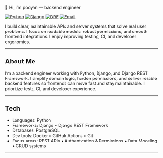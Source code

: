 👋 Hi, I’m pooyan — backend engineer

[![Python](https://img.shields.io/badge/Python-3.11-blue?logo=python&logoColor=white)](https://www.python.org) 
[![Django](https://img.shields.io/badge/Django-4.x-0C4B33?logo=django&logoColor=white)](https://www.djangoproject.com) 
[![DRF](https://img.shields.io/badge/DRF-3.x-002E5D?logo=django&logoColor=white)](https://www.django-rest-framework.org)
[![Email](https://img.shields.io/badge/Email-pooyansaeedinia%40gmail.com-c14438?logo=gmail&logoColor=white)](mailto:pooyansaeedinia@gmail.com)

I build clear, maintainable APIs and server systems that solve real user problems. I focus on readable models, robust permissions, and smooth frontend integrations. I enjoy improving testing, CI, and developer ergonomics.

---

## About Me
I’m a backend engineer working with Python, Django, and Django REST Framework. I simplify domain logic, harden permissions, and deliver reliable backend features so frontends can move fast and stay maintainable. I prioritize tests, CI, and developer experience.

---

## Tech
- Languages: Python  
- Frameworks: Django • Django REST Framework  
- Databases: PostgreSQL  
- Dev tools: Docker • GitHub Actions • Git  
- Focus areas: REST APIs • Authentication & Permissions • Data Modeling • CRUD systems

---
